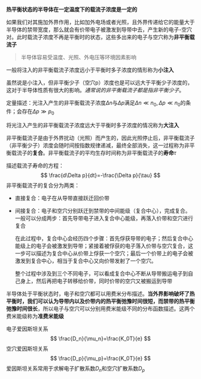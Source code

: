 













**热平衡状态的半导体在一定温度下的载流子浓度是一定的**

如果我们对其施加外界作用，比如加外电场或者光照，且外界传递给它的能量大于半导体的禁带宽度，那么就会有价带电子被激发到导带中去，产生新的电子-空穴对。此时载流子浓度不再是平衡时的状态，这些多出来的电子与空穴称为**非平衡载流子**

> 半导体容易受温度、光照、外电压等环境因素影响







一般将注入的非平衡载流子浓度远小于平衡时多子浓度的情形称为**小注入**

虽然说是小注入，但非平衡少子（空穴p）浓度也是可以远大于平衡少子浓度的，这对于半导体性质有很大的影响。*通常说的非平衡载流子都是指非平衡少子*。

定量描述：光注入产生的非平衡载流子浓度$\Delta n$与$\Delta p$满足$\Delta n \ll n_0 ,\Delta p \ll n_0$的条件；会存在$\Delta p \gg p_0$

将光注入产生的非平衡载流子浓度远大于平衡时多子浓度的情况称为**大注入**







非平衡载流子是由于外界扰动（光照）而产生的，因此光照停止后，非平衡载流子（非平衡少子）浓度会随时间按指数规律递减，最终全部消失，这一过程称为非平衡载流子的**复合**。非平衡载流子的平均生存时间称为非平衡载流子的**寿命**$\tau$

描述载流子寿命的方程：
$$
\frac{d\Delta p}{dt}=-\frac{\Delta p}{\tau}
$$
非平衡载流子的复合分为两类：

* 直接复合：电子在从导带直接跃迁回价带

* 间接复合：电子和空穴分别跃迁到禁带的中间能级（复合中心），完成复合。一般可以分成两步：首先导带电子进入复合中心能级，再落入价带和空穴进行复合

    在此过程中，复合中心会经历四个步骤：首先俘获导带的电子；然后复合中心能级上的电子会被激发到导带；紧接着被俘获的电子落入价带与空穴复合，这一步可以描述为复合中心从价带上俘获一个空穴；最后一个价带上的电子会被激发到复合中心，相当于复合中心又向价带发射了一个空穴。

    整个过程中涉及到三个不同电子，可以看成复合中心不断从导带搬运电子到自己身上，然后再把电子转移给价带，同时价带的空穴又被搬运到导带









半导体处于平衡状态时，电子和空穴都可以用费米分布描述。**当外界影响破坏了热平衡时，我们可以认为导带内以及价带内的热平衡弛豫时间很短，而禁带的热平衡弛豫时间很长**，所以电子与空穴可以分别用费米能级不同的分布函数描述。这两个费米能级称为**准费米能级**











电子爱因斯坦关系
$$
\frac{D_n}{\mu_n}=\frac{K_0T}{e}
$$
空穴爱因斯坦关系
$$
\frac{D_p}{\mu_p}=\frac{K_0T}{e}
$$
爱因斯坦关系常用于求解电子扩散系数$D_n$和空穴扩散系数$D_p$
